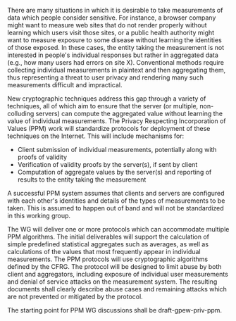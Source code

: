 There are many situations in which it is desirable to take measurements of data
which people consider sensitive. For instance, a browser company might want to
measure web sites that do not render properly without learning which users visit
those sites, or a public health authority might want to measure exposure to some
disease without learning the identities of those exposed. In these cases, the
entity taking the measurement is not interested in people's individual responses
but rather in aggregated data (e.g., how many users had errors on site X).
Conventional methods require collecting individual measurements in plaintext and
then aggregating them, thus representing a threat to user privacy and rendering
many such measurements difficult and impractical.

New cryptographic techniques address this gap through a variety of techniques,
all of which aim to ensure that the server (or multiple, non-colluding servers)
can compute the aggregated value without learning the value of individual
measurements. The Privacy Respecting Incorporation of Values (PPM) work will
standardize protocols for deployment of these techniques on the Internet. This
will include mechanisms for:

- Client submission of individual measurements, potentially along with proofs of
  validity
- Verification of validity proofs by the server(s), if sent by client
- Computation of aggregate values by the server(s) and reporting of results to
  the entity taking the measurement

A successful PPM system assumes that clients and servers are configured with
each other's identities and details of the types of measurements to be taken.
This is assumed to happen out of band and will not be standardized in this
working group.

The WG will deliver one or more protocols which can accommodate multiple PPM
algorithms. The initial deliverables will support the calculation of simple
predefined statistical aggregates such as averages, as well as calculations of
the values that most frequently appear in individual measurements. The PPM
protocols will use cryptographic algorithms defined by the CFRG. The protocol
will be designed to limit abuse by both client and aggregators, including
exposure of individual user measurements and denial of service attacks on the
measurement system. The resulting documents shall clearly describe abuse cases
and remaining attacks which are not prevented or mitigated by the protocol.

The starting point for PPM WG discussions shall be draft-gpew-priv-ppm.
